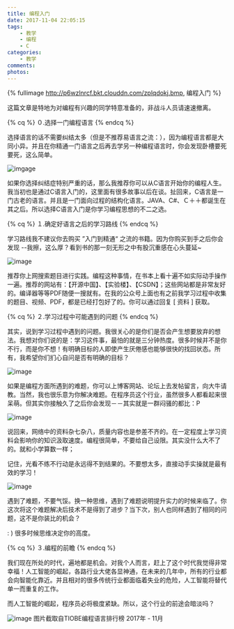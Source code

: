 ```yaml
---
title: 编程入门
date: 2017-11-04 22:05:15
tags:
	- 教学
	- 编程
	- C
categories:
	- 教学
comments:
photos:
---
```

{% fullimage http://p6wzlnrcf.bkt.clouddn.com/zplqdokj.bmp, 编程入门 %}
<!-- more -->

这篇文章是特地为对编程有兴趣的同学特意准备的，非战斗人员请速速撤离。



{% cq %} ０.选择一门编程语言 {% endcq %}


选择语言的话不需要纠结太多（但是不推荐易语言之流：），因为编程语言都是大同小异。并且在你精通一门语言之后再去学另一种编程语言时，你会发现卧槽要死要死，这么简单。


![imgage](http://p6wzlnrcf.bkt.clouddn.com/rm-1.jpg)


如果你选择纠结症特别严重的话，那么我推荐你可以从C语言开始你的编程人生。我当初也是通过C语言入门的，这里面有很多故事以后在谈。扯回来，C语言是一门古老的语言。并且是一门面向过程的结构化语言。JAVA、C#、Ｃ＋＋都诞生在其之后。所以选择C语言入门是你学习编程思想的不二之选。


{% cq %} １.确定好语言之后的学习路线 {%  endcq %}




学习路线我不建议你去购买 ”入门到精通“ 之流的书籍。因为你购买到手之后你会发现 --我擦，这么厚？看到书的那一刻无形之中有股沉重感在心头蔓延~

![image](http://p6wzlnrcf.bkt.clouddn.com/rm-2.jpg)

推荐你上网搜索题目进行实践。编程这种事情，在书本上看十遍不如实际动手操作一遍。推荐的网站有：【开源中国】、【实验楼】、【CSDN】；这些网站都是非常友好的。编译器等等PDF随便一搜就有。在我的公众号上面也有之前我学习过程中收集的题目、视频、PDF，都是已经打包好了的。你可以通过回复 [ 资料 ] 获取。


{% cq %} ２.学习过程中可能遇到的问题 {% endcq %}



其实，说到学习过程中遇到的问题。我很关心的是你们是否会产生想要放弃的想法。我想对你们说的是：学习这件事，最怕的就是三分钟热度。很多时候并不是你不行，而是你不想！有明确目标的人即使产生厌倦感也能够很快的找回状态。所有，我希望你们扪心自问是否有明确的目标？

![image](http://p6wzlnrcf.bkt.clouddn.com/rm-3.jpg)


如果是编程方面所遇到的难题，你可以上博客网站、论坛上去发帖留言，向大牛请教。当然，我也很乐意为你解决难题。在程序员这个行业，虽然很多人都看起来很呆萌。但其实你接触久了之后你会发现－－其实就是一群闷骚的都比：P

![image](http://p6wzlnrcf.bkt.clouddn.com/rm-4.jpg)


说回来，网络中的资料杂七杂八，质量内容也是参差不齐的。在一定程度上学习资料会影响你的知识汲取速度。编程很简单，不要给自己设限。其实没什么大不了的。就和小学算数一样；

记住，光看不练不行动是永远得不到结果的。不要想太多，直接动手实操就是最有效的学习！

![image](http://p6wzlnrcf.bkt.clouddn.com/rm-5.jpg)


遇到了难题，不要气馁。换一种思维，遇到了难题说明提升实力的时候来临了。你这次将这个难题解决后技术不是得到了进步？当下次，别人也同样遇到了相同的问题，这不是你装比的机会？


: ) 很多时候思维决定你的高度。


{% cq %} ３.编程的前瞻 {% endcq %}


我们现在所处的时代，遍地都是机会。对我个人而言，赶上了这个时代我觉得非常幸福！人工智能的崛起，各路行业大佬各显神通，在未来的几年中，所有的行业都会向智能化靠近。并且相对的很多传统行业都面临着失业的危险，人工智能将替代单一而重复的工作。


而人工智能的崛起，程序员必将极度紧缺。所以，这个行业的前途会暗淡吗？

![image](http://p6wzlnrcf.bkt.clouddn.com/rm-6.jpg)
图片截取自TIOBE编程语言排行榜 2017年 - 11月
 











